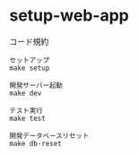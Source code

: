 # setup-web-app

コード規約

```
セットアップ
make setup

開発サーバー起動
make dev

テスト実行
make test

開発データベースリセット
make db-reset
```